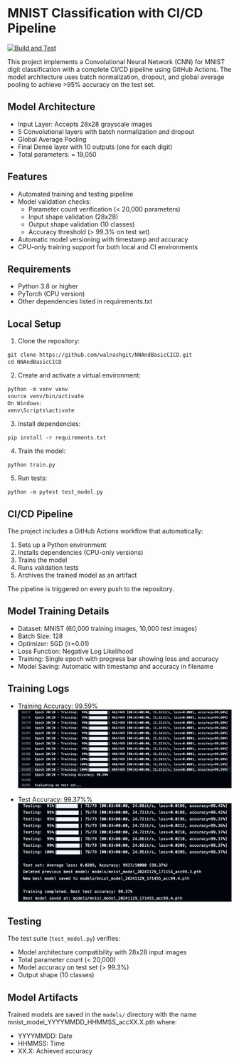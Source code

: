 # MNIST Classification with CI/CD Pipeline

[![Build and Test](https://github.com/walnashgit/NNAndBasicCICD/actions/workflows/ml-pipeline.yml/badge.svg?branch=main)](https://github.com/walnashgit/NNAndBasicCICD/actions/workflows/ml-pipeline.yml)

This project implements a Convolutional Neural Network (CNN) for MNIST digit classification with a complete CI/CD pipeline using GitHub Actions. The model architecture uses batch normalization, dropout, and global average pooling to achieve >95% accuracy on the test set.

## Model Architecture
- Input Layer: Accepts 28x28 grayscale images
- 5 Convolutional layers with batch normalization and dropout
- Global Average Pooling
- Final Dense layer with 10 outputs (one for each digit)
- Total parameters: = 19,050

## Features
- Automated training and testing pipeline
- Model validation checks:
  - Parameter count verification (< 20,000 parameters)
  - Input shape validation (28x28)
  - Output shape validation (10 classes)
  - Accuracy threshold (> 99.3% on test set)
- Automatic model versioning with timestamp and accuracy
- CPU-only training support for both local and CI environments

## Requirements
- Python 3.8 or higher
- PyTorch (CPU version)
- Other dependencies listed in requirements.txt

## Local Setup

1. Clone the repository:

```
git clone https://github.com/walnashgit/NNAndBasicCICD.git
cd NNAndBasicCICD
```

2. Create and activate a virtual environment:

```
python -m venv venv
source venv/bin/activate 
On Windows: 
venv\Scripts\activate
```

3. Install dependencies:

```
pip install -r requirements.txt
```

4. Train the model:

```
python train.py
```

5. Run tests:

```
python -m pytest test_model.py
```


## CI/CD Pipeline

The project includes a GitHub Actions workflow that automatically:
1. Sets up a Python environment
2. Installs dependencies (CPU-only versions)
3. Trains the model
4. Runs validation tests
5. Archives the trained model as an artifact

The pipeline is triggered on every push to the repository.

## Model Training Details
- Dataset: MNIST (60,000 training images, 10,000 test images)
- Batch Size: 128
- Optimizer: SGD (lr=0.01)
- Loss Function: Negative Log Likelihood
- Training: Single epoch with progress bar showing loss and accuracy
- Model Saving: Automatic with timestamp and accuracy in filename

## Training Logs
- Training Accuracy: 99.59%
![alt text](image.png)

- Test Accuracy: 99.37%%
![alt text](image-1.png)


## Testing
The test suite (`test_model.py`) verifies:
- Model architecture compatibility with 28x28 input images
- Total parameter count (< 20,000)
- Model accuracy on test set (> 99.3%)
- Output shape (10 classes)

## Model Artifacts
Trained models are saved in the `models/` directory with the name mnist_model_YYYYMMDD_HHMMSS_accXX.X.pth
where:
- YYYYMMDD: Date
- HHMMSS: Time
- XX.X: Achieved accuracy
